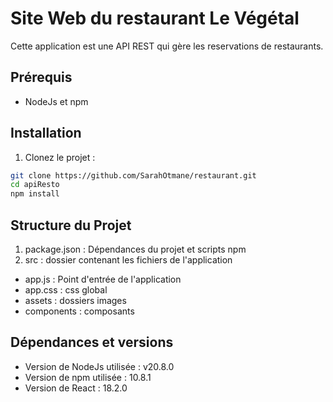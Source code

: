 # Site Web du restaurant Le Végétal
Cette application est une API REST qui gère les reservations de restaurants.

## Prérequis
- NodeJs et npm

## Installation
1. Clonez le projet : 
```bash 
git clone https://github.com/SarahOtmane/restaurant.git
cd apiResto
npm install
```

## Structure du Projet
1. package.json : Dépendances du projet et scripts npm
2. src : dossier contenant les fichiers de l'application
- app.js : Point d'entrée de l'application
- app.css : css global
- assets : dossiers images 
- components : composants

## Dépendances et versions
- Version de NodeJs utilisée : v20.8.0
- Version de npm utilisée : 10.8.1
- Version de React : 18.2.0